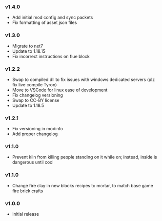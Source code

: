### v1.4.0

* Add initial mod config and sync packets
* Fix formatting of asset json files

### v1.3.0

* Migrate to net7
* Update to 1.18.15
* Fix incorrect instructions on flue block

### v1.2.2

* Swap to compiled dll to fix issues with windows dedicated servers (plz fix live compile Tyron)
* Move to VSCode for linux ease of development
* Fix changelog versioning
* Swap to CC-BY license
* Update to 1.18.5

### v1.2.1

* Fix versioning in modinfo
* Add proper changelog

### v1.1.0

* Prevent kiln from killing people standing on it while on; instead, inside is dangerous until cool

### v1.1.0

* Change fire clay in new blocks recipes to mortar, to match base game fire brick crafts

### v1.0.0

* Initial release